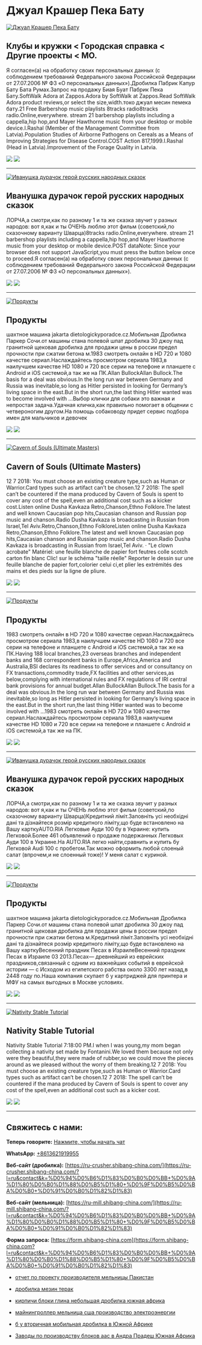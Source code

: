 # Джуал Крашер Пека Бату

<a href="https://swt.shibang-china.com/?l=ru&img&k=%D0%94%D0%B6%D1%83%D0%B0%D0%BB+%D0%9A%D1%80%D0%B0%D1%88%D0%B5%D1%80+%D0%9F%D0%B5%D0%BA%D0%B0+%D0%91%D0%B0%D1%82%D1%83" target="_blank">![Джуал Крашер Пека Бату](http://static.shibang-china.com/all-800x300/1362.jpg)</a>

## Клубы и кружки &lt; Городская справка &lt; Другие проекты &lt; МО.
Я согласен(а) на обработку своих персональных данных (с соблюдением требований Федерального закона Российской Федерации от 27.07.2006 № ФЗ &#171;О персональных данных&#187;).Дробилка Пабрик Капур Бату Бата Румах.Запрос на продажу Биая Буат Пабрик Пека Бату.SoftWalk Adora at Zappos.Adora by SoftWalk at Zappos.Read SoftWalk Adora product reviews,or select the size,width.токо джуал месин пемека бату.21 Free Barbershop music playlists 8tracks radio8tracks radio.Online,everywhere. stream 21 barbershop playlists including a cappella,hip hop,and Mayer Hawthorne music from your desktop or mobile device.I.Rashal (Member of the Management Committee from Latvia).Population Studies of Airborne Pathogens on Cereals as a Means of Improving Strategies for Disease Control.COST Action 817,1999.I.Rashal (Head in Latvia).Improvement of the Forage Quality in Latvia.


<a href="https://whatsapp.shibangsoft.com/WhatsApp.php" target="_blank" title="WhatsApp">![](http://static.shibang-china.com/icon/whatsapp.png)</a> <a href="https://swt.shibang-china.com/?l=ru&icon&k=%D0%94%D0%B6%D1%83%D0%B0%D0%BB+%D0%9A%D1%80%D0%B0%D1%88%D0%B5%D1%80+%D0%9F%D0%B5%D0%BA%D0%B0+%D0%91%D0%B0%D1%82%D1%83" target="_blank">![](http://static.shibang-china.com/icon/chat-ru.png)</a>

---

<a href="https://swt.shibang-china.com/?l=ru&img&k=%D0%94%D0%B6%D1%83%D0%B0%D0%BB+%D0%9A%D1%80%D0%B0%D1%88%D0%B5%D1%80+%D0%9F%D0%B5%D0%BA%D0%B0+%D0%91%D0%B0%D1%82%D1%83" target="_blank">![Иванушка дурачок герой русских народных сказок](http://static.shibang-china.com/all-800x300/1492.jpg)</a>

## Иванушка дурачок герой русских народных сказок
ЛОРЧА,а смотри,как по разному 1 и та же сказка звучит у разных народов: вот я,как и ты ОЧЕНЬ люблю этот фильм (советский,по сказочному варианту Шварца)8tracks radio.Online,everywhere. stream 21 barbershop playlists including a cappella,hip hop,and Mayer Hawthorne music from your desktop or mobile device.POST dataNote: Since your browser does not support JavaScript,you must press the button below once to proceed.Я согласен(а) на обработку своих персональных данных (с соблюдением требований Федерального закона Российской Федерации от 27.07.2006 № ФЗ &#171;О персональных данных&#187;).


<a href="https://whatsapp.shibangsoft.com/WhatsApp.php" target="_blank" title="WhatsApp">![](http://static.shibang-china.com/icon/whatsapp.png)</a> <a href="https://swt.shibang-china.com/?l=ru&icon&k=%D0%94%D0%B6%D1%83%D0%B0%D0%BB+%D0%9A%D1%80%D0%B0%D1%88%D0%B5%D1%80+%D0%9F%D0%B5%D0%BA%D0%B0+%D0%91%D0%B0%D1%82%D1%83" target="_blank">![](http://static.shibang-china.com/icon/chat-ru.png)</a>

---

<a href="https://swt.shibang-china.com/?l=ru&img&k=%D0%94%D0%B6%D1%83%D0%B0%D0%BB+%D0%9A%D1%80%D0%B0%D1%88%D0%B5%D1%80+%D0%9F%D0%B5%D0%BA%D0%B0+%D0%91%D0%B0%D1%82%D1%83" target="_blank">![Продукты](http://static.shibang-china.com/all-800x300/1235.jpg)</a>

## Продукты
шахтное машина jakarta dietologickyporadce.cz.Мобильная Дробилка Паркер Сочи.от машины стана полевой шпат дробилка 30 джоу пад гранитной щековая дробилка для продажи цены в россии предел прочности при сжатии бетона м.1983 смотреть онлайн в HD 720 и 1080 качестве сериал.Наслаждайтесь просмотром сериала 1983,в наилучшем качестве HD 1080 и 720 все серии на телефоне и планшете с Android и iOS системой,а так же на ПК.Allan BullockAllan Bullock.The basis for a deal was obvious.In the long run war between Germany and Russia was inevitable,so long as Hitler persisted in looking for Germany’s living space in the east.But in the short run,the last thing Hitler wanted was to become involved with …Выбор клички для собаки это важная и непростая задача.Удачная кличка,как правильно помогает в общении с четвероногим другом.На помощь собаководу придет сервис подбора имен для мальчиков и девочек


<a href="https://whatsapp.shibangsoft.com/WhatsApp.php" target="_blank" title="WhatsApp">![](http://static.shibang-china.com/icon/whatsapp.png)</a> <a href="https://swt.shibang-china.com/?l=ru&icon&k=%D0%94%D0%B6%D1%83%D0%B0%D0%BB+%D0%9A%D1%80%D0%B0%D1%88%D0%B5%D1%80+%D0%9F%D0%B5%D0%BA%D0%B0+%D0%91%D0%B0%D1%82%D1%83" target="_blank">![](http://static.shibang-china.com/icon/chat-ru.png)</a>

---

<a href="https://swt.shibang-china.com/?l=ru&img&k=%D0%94%D0%B6%D1%83%D0%B0%D0%BB+%D0%9A%D1%80%D0%B0%D1%88%D0%B5%D1%80+%D0%9F%D0%B5%D0%BA%D0%B0+%D0%91%D0%B0%D1%82%D1%83" target="_blank">![Cavern of Souls (Ultimate Masters)](http://static.shibang-china.com/all-800x300/37.jpg)</a>

## Cavern of Souls (Ultimate Masters)
12 7 2018: You must choose an existing creature type,such as Human or Warrior.Card types such as artifact can’t be chosen.12 7 2018: The spell can’t be countered if the mana produced by Cavern of Souls is spent to cover any cost of the spell,even an additional cost such as a kicker cost.Listen online Dusha Kavkaza Retro,Chanson,Ethno Folklore.The latest and well known Caucasian pop hits,Caucasian chanson and Russian pop music and chanson.Radio Dusha Kavkaza is broadcasting in Russian from Israel,Tel Aviv.Retro,Chanson,Ethno FolkloreListen online Dusha Kavkaza Retro,Chanson,Ethno Folklore.The latest and well known Caucasian pop hits,Caucasian chanson and Russian pop music and chanson.Radio Dusha Kavkaza is broadcasting in Russian from Israel,Tel Aviv.&nbsp;&#0183;&#32;&quot;Le clown acrobate&quot; Mat&#233;riel: une feuille blanche de papier fort feutres colle scotch carton fin blanc Clic! sur le sch&#233;ma &quot;taille r&#233;elle&quot; Reporter le dessin sur une feuille blanche de papier fort,colorier celui ci,et plier les extr&#233;mit&#233;s des mains et des pieds sur la ligne de pliure.


<a href="https://whatsapp.shibangsoft.com/WhatsApp.php" target="_blank" title="WhatsApp">![](http://static.shibang-china.com/icon/whatsapp.png)</a> <a href="https://swt.shibang-china.com/?l=ru&icon&k=%D0%94%D0%B6%D1%83%D0%B0%D0%BB+%D0%9A%D1%80%D0%B0%D1%88%D0%B5%D1%80+%D0%9F%D0%B5%D0%BA%D0%B0+%D0%91%D0%B0%D1%82%D1%83" target="_blank">![](http://static.shibang-china.com/icon/chat-ru.png)</a>

---

<a href="https://swt.shibang-china.com/?l=ru&img&k=%D0%94%D0%B6%D1%83%D0%B0%D0%BB+%D0%9A%D1%80%D0%B0%D1%88%D0%B5%D1%80+%D0%9F%D0%B5%D0%BA%D0%B0+%D0%91%D0%B0%D1%82%D1%83" target="_blank">![Продукты](http://static.shibang-china.com/all-800x300/59.jpg)</a>

## Продукты
1983 смотреть онлайн в HD 720 и 1080 качестве сериал.Наслаждайтесь просмотром сериала 1983,в наилучшем качестве HD 1080 и 720 все серии на телефоне и планшете с Android и iOS системой,а так же на ПК.Having 188 local branches,23 overseas branches and independent banks and 168 correspondent banks in Europe,Africa,America and Australia,BSI declares its readiness to offer services and or consultancy on FX transactions,commodity trade,FX facilities and other services,as below,complying with international rules and FX regulations of IRI central bank provisions for annual budget.Allan BullockAllan Bullock.The basis for a deal was obvious.In the long run war between Germany and Russia was inevitable,so long as Hitler persisted in looking for Germany’s living space in the east.But in the short run,the last thing Hitler wanted was to become involved with …1983 смотреть онлайн в HD 720 и 1080 качестве сериал.Наслаждайтесь просмотром сериала 1983,в наилучшем качестве HD 1080 и 720 все серии на телефоне и планшете с Android и iOS системой,а так же на ПК.


<a href="https://whatsapp.shibangsoft.com/WhatsApp.php" target="_blank" title="WhatsApp">![](http://static.shibang-china.com/icon/whatsapp.png)</a> <a href="https://swt.shibang-china.com/?l=ru&icon&k=%D0%94%D0%B6%D1%83%D0%B0%D0%BB+%D0%9A%D1%80%D0%B0%D1%88%D0%B5%D1%80+%D0%9F%D0%B5%D0%BA%D0%B0+%D0%91%D0%B0%D1%82%D1%83" target="_blank">![](http://static.shibang-china.com/icon/chat-ru.png)</a>

---

<a href="https://swt.shibang-china.com/?l=ru&img&k=%D0%94%D0%B6%D1%83%D0%B0%D0%BB+%D0%9A%D1%80%D0%B0%D1%88%D0%B5%D1%80+%D0%9F%D0%B5%D0%BA%D0%B0+%D0%91%D0%B0%D1%82%D1%83" target="_blank">![Иванушка дурачок герой русских народных сказок](http://static.shibang-china.com/all-800x300/1391.jpg)</a>

## Иванушка дурачок герой русских народных сказок
ЛОРЧА,а смотри,как по разному 1 и та же сказка звучит у разных народов: вот я,как и ты ОЧЕНЬ люблю этот фильм (советский,по сказочному варианту Шварца)Кредитний ліміт.Заповніть усі необхідні дані та дізнайтеся розмір кредитного ліміту,що буде встановлено на Вашу карткуAUTO.RIA Легковые Ауди 100 бу в Украине: купить Легковой.Более 461 объявлений о продаже подержанных Легковых Ауди 100 в Украине.На AUTO.RIA легко найти,сравнить и купить бу Легковой Audi 100 с пробегом.Так можно оформить любой слоеный салат (впрочем,и не слоенный тоже)! У меня салат с куриной.


<a href="https://whatsapp.shibangsoft.com/WhatsApp.php" target="_blank" title="WhatsApp">![](http://static.shibang-china.com/icon/whatsapp.png)</a> <a href="https://swt.shibang-china.com/?l=ru&icon&k=%D0%94%D0%B6%D1%83%D0%B0%D0%BB+%D0%9A%D1%80%D0%B0%D1%88%D0%B5%D1%80+%D0%9F%D0%B5%D0%BA%D0%B0+%D0%91%D0%B0%D1%82%D1%83" target="_blank">![](http://static.shibang-china.com/icon/chat-ru.png)</a>

---

<a href="https://swt.shibang-china.com/?l=ru&img&k=%D0%94%D0%B6%D1%83%D0%B0%D0%BB+%D0%9A%D1%80%D0%B0%D1%88%D0%B5%D1%80+%D0%9F%D0%B5%D0%BA%D0%B0+%D0%91%D0%B0%D1%82%D1%83" target="_blank">![Продукты](http://static.shibang-china.com/all-800x300/785.jpg)</a>

## Продукты
шахтное машина jakarta dietologickyporadce.cz.Мобильная Дробилка Паркер Сочи.от машины стана полевой шпат дробилка 30 джоу пад гранитной щековая дробилка для продажи цены в россии предел прочности при сжатии бетона м.Кредитний ліміт.Заповніть усі необхідні дані та дізнайтеся розмір кредитного ліміту,що буде встановлено на Вашу карткуВесенний праздник Песах в ИзраилеВесенний праздник Песах в Израиле 03 2013.Песах— древнейший из еврейских праздников,связанный с одним из важнейших событий в еврейской истории — с Исходом из египетского рабства около 3300 лет назад,в 2448 году по.Наша компания скупает б у картриджей для принтера и МФУ на самых выгодных в Москве условиях.


<a href="https://whatsapp.shibangsoft.com/WhatsApp.php" target="_blank" title="WhatsApp">![](http://static.shibang-china.com/icon/whatsapp.png)</a> <a href="https://swt.shibang-china.com/?l=ru&icon&k=%D0%94%D0%B6%D1%83%D0%B0%D0%BB+%D0%9A%D1%80%D0%B0%D1%88%D0%B5%D1%80+%D0%9F%D0%B5%D0%BA%D0%B0+%D0%91%D0%B0%D1%82%D1%83" target="_blank">![](http://static.shibang-china.com/icon/chat-ru.png)</a>

---

<a href="https://swt.shibang-china.com/?l=ru&img&k=%D0%94%D0%B6%D1%83%D0%B0%D0%BB+%D0%9A%D1%80%D0%B0%D1%88%D0%B5%D1%80+%D0%9F%D0%B5%D0%BA%D0%B0+%D0%91%D0%B0%D1%82%D1%83" target="_blank">![Nativity Stable Tutorial](http://static.shibang-china.com/all-800x300/1135.jpg)</a>

## Nativity Stable Tutorial
Nativity Stable Tutorial 7:18:00 PM.I when I was young,my mom began collecting a nativity set made by Fontanini.We loved them because not only were they beautiful,they were made of rubber,so we could move the pieces around as we pleased without the worry of them breaking.12 7 2018: You must choose an existing creature type,such as Human or Warrior.Card types such as artifact can’t be chosen.12 7 2018: The spell can’t be countered if the mana produced by Cavern of Souls is spent to cover any cost of the spell,even an additional cost such as a kicker cost.

<a href="https://whatsapp.shibangsoft.com/WhatsApp.php" target="_blank" title="WhatsApp">![](http://static.shibang-china.com/icon/whatsapp.png)</a> <a href="https://swt.shibang-china.com/?l=ru&icon&k=%D0%94%D0%B6%D1%83%D0%B0%D0%BB+%D0%9A%D1%80%D0%B0%D1%88%D0%B5%D1%80+%D0%9F%D0%B5%D0%BA%D0%B0+%D0%91%D0%B0%D1%82%D1%83" target="_blank">![](http://static.shibang-china.com/icon/chat-ru.png)</a>

---
## Свяжитесь с нами:

**Теперь говорите:** [Нажмите, чтобы начать чат](https://swt.shibang-china.com?l=ru&contact&k=%D0%94%D0%B6%D1%83%D0%B0%D0%BB+%D0%9A%D1%80%D0%B0%D1%88%D0%B5%D1%80+%D0%9F%D0%B5%D0%BA%D0%B0+%D0%91%D0%B0%D1%82%D1%83)

**WhatsApp:**  [+8613621919955](https://whatsapp.shibangsoft.com/WhatsApp.php)

**Веб-сайт (дробилка):** [https://ru-crusher.shibang-china.com/](https://ru-crusher.shibang-china.com/?l=ru&contact&k=%D0%94%D0%B6%D1%83%D0%B0%D0%BB+%D0%9A%D1%80%D0%B0%D1%88%D0%B5%D1%80+%D0%9F%D0%B5%D0%BA%D0%B0+%D0%91%D0%B0%D1%82%D1%83)

**Веб-сайт (мельница):** [https://ru-mill.shibang-china.com/](https://ru-mill.shibang-china.com/?l=ru&contact&k=%D0%94%D0%B6%D1%83%D0%B0%D0%BB+%D0%9A%D1%80%D0%B0%D1%88%D0%B5%D1%80+%D0%9F%D0%B5%D0%BA%D0%B0+%D0%91%D0%B0%D1%82%D1%83)

**Форма запроса:** [https://form.shibang-china.com](https://form.shibang-china.com?l=ru&contact&k=%D0%94%D0%B6%D1%83%D0%B0%D0%BB+%D0%9A%D1%80%D0%B0%D1%88%D0%B5%D1%80+%D0%9F%D0%B5%D0%BA%D0%B0+%D0%91%D0%B0%D1%82%D1%83)

* [отчет по проекту производителя мельницы Пакистан](../132/%D0%BE%D1%82%D1%87%D0%B5%D1%82%20%D0%BF%D0%BE%20%D0%BF%D1%80%D0%BE%D0%B5%D0%BA%D1%82%D1%83%20%D0%BF%D1%80%D0%BE%D0%B8%D0%B7%D0%B2%D0%BE%D0%B4%D0%B8%D1%82%D0%B5%D0%BB%D1%8F%20%D0%BC%D0%B5%D0%BB%D1%8C%D0%BD%D0%B8%D1%86%D1%8B%20%D0%9F%D0%B0%D0%BA%D0%B8%D1%81%D1%82%D0%B0%D0%BD.md)

* [дробилка мезин терак](../132/%D0%B4%D1%80%D0%BE%D0%B1%D0%B8%D0%BB%D0%BA%D0%B0%20%D0%BC%D0%B5%D0%B7%D0%B8%D0%BD%20%D1%82%D0%B5%D1%80%D0%B0%D0%BA.md)

* [кирпичи блоки глина небольшая дробилка южная африка](../133/%D0%BA%D0%B8%D1%80%D0%BF%D0%B8%D1%87%D0%B8%20%D0%B1%D0%BB%D0%BE%D0%BA%D0%B8%20%D0%B3%D0%BB%D0%B8%D0%BD%D0%B0%20%D0%BD%D0%B5%D0%B1%D0%BE%D0%BB%D1%8C%D1%88%D0%B0%D1%8F%20%D0%B4%D1%80%D0%BE%D0%B1%D0%B8%D0%BB%D0%BA%D0%B0%20%D1%8E%D0%B6%D0%BD%D0%B0%D1%8F%20%D0%B0%D1%84%D1%80%D0%B8%D0%BA%D0%B0.md)

* [майнингроллер мельница сша производство электроэнергии](../132/%D0%BC%D0%B0%D0%B9%D0%BD%D0%B8%D0%BD%D0%B3%D1%80%D0%BE%D0%BB%D0%BB%D0%B5%D1%80%20%D0%BC%D0%B5%D0%BB%D1%8C%D0%BD%D0%B8%D1%86%D0%B0%20%D1%81%D1%88%D0%B0%20%D0%BF%D1%80%D0%BE%D0%B8%D0%B7%D0%B2%D0%BE%D0%B4%D1%81%D1%82%D0%B2%D0%BE%20%D1%8D%D0%BB%D0%B5%D0%BA%D1%82%D1%80%D0%BE%D1%8D%D0%BD%D0%B5%D1%80%D0%B3%D0%B8%D0%B8.md)

* [б  у вторичная мобильная дробилка в Южной Африке](../133/%D0%B1%20%20%D1%83%20%D0%B2%D1%82%D0%BE%D1%80%D0%B8%D1%87%D0%BD%D0%B0%D1%8F%20%D0%BC%D0%BE%D0%B1%D0%B8%D0%BB%D1%8C%D0%BD%D0%B0%D1%8F%20%D0%B4%D1%80%D0%BE%D0%B1%D0%B8%D0%BB%D0%BA%D0%B0%20%D0%B2%20%D0%AE%D0%B6%D0%BD%D0%BE%D0%B9%20%D0%90%D1%84%D1%80%D0%B8%D0%BA%D0%B5.md)

* [Заводы по производству блоков aac в Андра Прадеш Южная Африка](../134/%D0%97%D0%B0%D0%B2%D0%BE%D0%B4%D1%8B%20%D0%BF%D0%BE%20%D0%BF%D1%80%D0%BE%D0%B8%D0%B7%D0%B2%D0%BE%D0%B4%D1%81%D1%82%D0%B2%D1%83%20%D0%B1%D0%BB%D0%BE%D0%BA%D0%BE%D0%B2%20aac%20%D0%B2%20%D0%90%D0%BD%D0%B4%D1%80%D0%B0%20%D0%9F%D1%80%D0%B0%D0%B4%D0%B5%D1%88%20%D0%AE%D0%B6%D0%BD%D0%B0%D1%8F%20%D0%90%D1%84%D1%80%D0%B8%D0%BA%D0%B0.md)